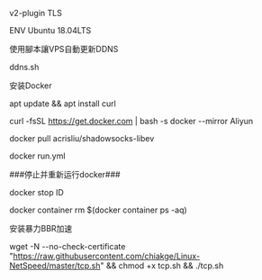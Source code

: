 v2-plugin TLS


ENV  Ubuntu 18.04LTS

使用腳本讓VPS自動更新DDNS  

ddns.sh


安装Docker  

apt update && apt install curl

curl -fsSL https://get.docker.com | bash -s docker --mirror Aliyun

docker pull acrisliu/shadowsocks-libev

docker run.yml

###停止并重新运行docker###

docker stop ID

docker container rm $(docker container ps -aq)





安装暴力BBR加速

wget -N --no-check-certificate "https://raw.githubusercontent.com/chiakge/Linux-NetSpeed/master/tcp.sh" && chmod +x tcp.sh && ./tcp.sh





